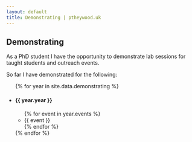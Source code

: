```yaml
---
layout: default
title: Demonstrating | ptheywood.uk
---
```


<section id="demonstrating" class="content">
    <div class="wrapper">
        <div class="container-fluid">
            <div class="row">
                <div class="col-xs-12">
                    <h2 class="sub-header">Demonstrating</h2>
                    <p class="text-left text-center-xs">
                        As a PhD student I have the opportunity to demonstrate lab sessions for taught students and outreach events.
                    </p>
                    <p class="text-left text-center-xs">
                        So far I have demonstrated for the following:
                        <ul class="demonstrating-list">
                        {% for year in site.data.demonstrating %}
                            <li>
                                <h4 class="sub-header">{{ year.year }}</h4>
                                <ul>
                                    {% for event in year.events %}
                                    <li>
                                        {{ event }}
                                    </li>
                                    {% endfor %}
                                </ul>
                            </li>
                        {% endfor %}
                        </ul>
                    </p>
                </div>
            </div>
        </div>
    </div>
</section>

